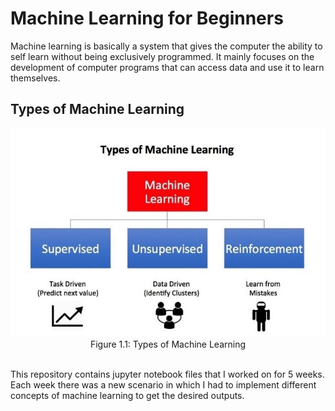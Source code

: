 # Machine Learning for Beginners
Machine learning is basically a system that gives the computer the ability to self learn without being exclusively programmed. It mainly focuses on the development of computer programs that can access data and use it to learn themselves.

## Types of Machine Learning

<p align="center">
<img src="./Figures/ML1.JPG"></br>
Figure 1.1: Types of Machine Learning 
</br></br>

This repository contains jupyter notebook files that I worked on for 5 weeks. Each week there was a new scenario in which I had to implement different concepts of machine learning to get the desired outputs.
